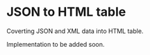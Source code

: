 # JSON to HTML table
Coverting JSON and XML data into HTML table.


Implementation to be added soon.
